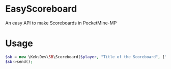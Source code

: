 # EasyScoreboard
An easy API to make Scoreboards in PocketMine-MP
 # Usage
 ```php
 $sb = new \KeksDev\SB\Scoreboard($player, "Title of the Scoreboard", ["Array", "of", "Strings", "foreach", "Line", "one", "String"]); 
 $sb->send();
